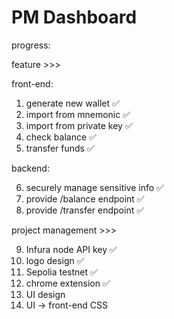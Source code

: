 # PM Dashboard

progress:

feature >>>

front-end:

1.  generate new wallet ✅
2.  import from mnemonic ✅
3.  import from private key ✅
4.  check balance ✅
5.  transfer funds ✅

backend:

6. securely manage sensitive info ✅
7. provide /balance endpoint ✅
8. provide /transfer endpoint ✅

project management >>>

9.  Infura node API key ✅
10. logo design ✅
11. Sepolia testnet ✅
12. chrome extension ✅
13. UI design
14. UI -> front-end CSS
